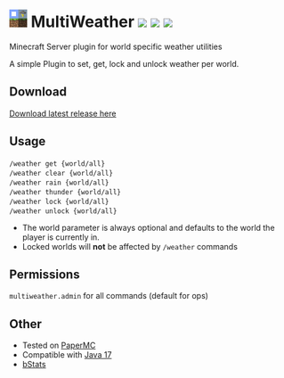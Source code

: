 ![](https://raw.githubusercontent.com/Maddin-M/MultiWeather/master/icon.png)
MultiWeather ![](https://tokei.rs/b1/github/Maddin-M/MultiWeather?category=code) ![](https://img.shields.io/bstats/servers/11077) ![](https://img.shields.io/spiget/downloads/91452)
=================

Minecraft Server plugin for world specific weather utilities

A simple Plugin to set, get, lock and unlock weather per world.

Download
---

[Download latest release here](https://www.spigotmc.org/resources/multiweather.91452/)

Usage
---

`/weather get {world/all}`  
`/weather clear {world/all}`  
`/weather rain {world/all}`  
`/weather thunder {world/all}`  
`/weather lock {world/all}`  
`/weather unlock {world/all}`

- The world parameter is always optional and defaults to the world the player is currently in.
- Locked worlds will **not** be affected by `/weather` commands

Permissions
---

`multiweather.admin` for all commands (default for ops)

Other
---

- Tested on [PaperMC](https://papermc.io/downloads)
- Compatible with [Java 17](https://adoptium.net/)
- [bStats](https://bstats.org/plugin/bukkit/MultiWeather/11077)